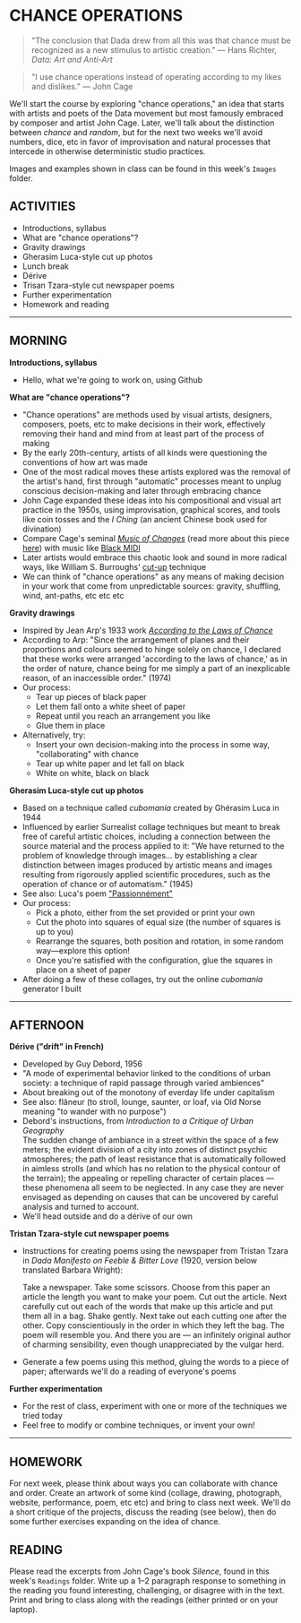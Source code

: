 
# CHANCE OPERATIONS

>"The conclusion that Dada drew from all this was that chance must be recognized as a new stimulus to artistic creation." — Hans Richter, *Data: Art and Anti-Art*

>"I use chance operations instead of operating according to my likes and dislikes." — John Cage  

We'll start the course by exploring "chance operations," an idea that starts with artists and poets of the Data movement but most famously embraced by composer and artist John Cage. Later, we'll talk about the distinction between *chance* and *random*, but for the next two weeks we'll avoid numbers, dice, etc in favor of improvisation and natural processes that intercede in otherwise deterministic studio practices.

Images and examples shown in class can be found in this week's `Images` folder.

## ACTIVITIES  
- Introductions, syllabus  
- What are "chance operations"?  
- Gravity drawings  
- Gherasim Luca-style cut up photos  
- Lunch break  
- Dérive  
- Trisan Tzara-style cut newspaper poems  
- Further experimentation  
- Homework and reading  

<hr>

## MORNING	
**Introductions, syllabus**  
- Hello, what we're going to work on, using Github  

**What are "chance operations"?**  
- "Chance operations" are methods used by visual artists, designers, composers, poets, etc to make decisions in their work, effectively removing their hand and mind from at least part of the process of making  
- By the early 20th-century, artists of all kinds were questioning the conventions of how art was made  
- One of the most radical moves these artists explored was the removal of the artist's hand, first through "automatic" processes meant to unplug conscious decision-making and later through embracing chance  
- John Cage expanded these ideas into his compositional and visual art practice in the 1950s, using improvisation, graphical scores, and tools like coin tosses and the *I Ching* (an ancient Chinese book used for divination)  
- Compare Cage's seminal [*Music of Changes*](https://youtu.be/Yn3QZzw0vlY) (read more about this piece [here](http://www.lovely.com/albumnotes/notes2053.html)) with music like [Black MIDI](https://rhizome.org/editorial/2013/sep/23/impossible-music-black-midi/)  
- Later artists would embrace this chaotic look and sound in more radical ways, like William S. Burroughs' [cut-up](https://www.youtube.com/watch?v=Uq_hztHJCM4) technique  
- We can think of "chance operations" as any means of making decision in your work that come from unpredictable sources: gravity, shuffling, wind, ant-paths, etc etc etc  

**Gravity drawings**  
- Inspired by Jean Arp's 1933 work [*According to the Laws of Chance*](https://www.tate.org.uk/art/artworks/arp-according-to-the-laws-of-chance-t05005)  
- According to Arp: "Since the arrangement of planes and their proportions and colours seemed to hinge solely on chance, I declared that these works were arranged 'according to the laws of chance,' as in the order of nature, chance being for me simply a part of an inexplicable reason, of an inaccessible order." (1974)
- Our process:  
	- Tear up pieces of black paper  
	- Let them fall onto a white sheet of paper  
	- Repeat until you reach an arrangement you like  
	- Glue them in place  
- Alternatively, try:  
	- Insert your own decision-making into the process in some way, "collaborating" with chance  
	- Tear up white paper and let fall on black  
	- White on white, black on black  

**Gherasim Luca-style cut up photos**  
- Based on a technique called *cubomania* created by Ghérasim Luca in 1944  
- Influenced by earlier Surrealist collage techniques but meant to break free of careful artistic choices, including a connection between the source material and the process applied to it: "We have returned to the problem of knowledge through images... by establishing a clear distinction between images produced by artistic means and images resulting from rigorously applied scientific procedures, such as the operation of chance or of automatism." (1945)  
- See also: Luca's poem ["Passionnément"](https://vimeo.com/74930350)  
- Our process:  
	- Pick a photo, either from the set provided or print your own  
	- Cut the photo into squares of equal size (the number of squares is up to you)  
	- Rearrange the squares, both position and rotation, in some random way—explore this option!
	- Once you're satisfied with the configuration, glue the squares in place on a sheet of paper  
- After doing a few of these collages, try out the online *cubomania* generator I built  

<hr>

## AFTERNOON
**Dérive ("drift" in French)**  
- Developed by Guy Debord, 1956  
- "A mode of experimental behavior linked to the conditions of urban society: a technique of rapid passage through varied ambiences"  
- About breaking out of the monotony of everday life under capitalism  
- See also: flâneur (to stroll, lounge, saunter, or loaf, via Old Norse meaning "to wander with no purpose")  
- Debord's instructions, from *Introduction to a Critique of Urban Geography*  
    The sudden change of ambiance in a street within the space of a few meters; the evident division of a city into zones of distinct psychic atmospheres; the path of least resistance that is automatically followed in aimless strolls (and which has no relation to the physical contour of the terrain); the appealing or repelling character of certain places — these phenomena all seem to be neglected. In any case they are never envisaged as depending on causes that can be uncovered by careful analysis and turned to account.
- We'll head outside and do a dérive of our own    

**Tristan Tzara-style cut newspaper poems**  
- Instructions for creating poems using the newspaper from Tristan Tzara in *Dada Manifesto on Feeble & Bitter Love* (1920, version below translated Barbara Wright):  
	
    Take a newspaper.
    Take some scissors.
    Choose from this paper an article the length you want to
        make your poem.
    Cut out the article.
    Next carefully cut out each of the words that make up
        this article and put them all in a bag.
    Shake gently.
    Next take out each cutting one after the other.
    Copy conscientiously in the order in which they left the
        bag.
    The poem will resemble you.
    And there you are — an infinitely original author of
    charming sensibility, even though unappreciated by
        the vulgar herd.

- Generate a few poems using this method, gluing the words to a piece of paper; afterwards we'll do a reading of everyone's poems  

**Further experimentation**  
- For the rest of class, experiment with one or more of the techniques we tried today  
- Feel free to modify or combine techniques, or invent your own!  

<hr>

## HOMEWORK
For next week, please think about ways you can collaborate with chance and order. Create an artwork of some kind (collage, drawing, photograph, website, performance, poem, etc etc) and bring to class next week. We'll do a short critique of the projects, discuss the reading (see below), then do some further exercises expanding on the idea of chance.

## READING  
Please read the excerpts from John Cage's book *Silence*, found in this week's `Readings` folder. Write up a 1–2 paragraph response to something in the reading you found interesting, challenging, or disagree with in the text. Print and bring to class along with the readings (either printed or on your laptop).  

